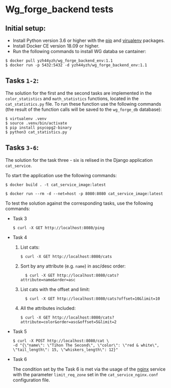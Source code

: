 # Wg_forge_backend tests

## Initial setup:

- Install Python version 3.6 or higher with the [pip](https://pypi.org/project/pip/) and [virualenv](https://pypi.org/project/virtualenv/) packages.
- Install Docker CE version 18.09 or higher.
- Run the following commands to install WG databa
se cantainer:
```shell
$ docker pull yzh44yzh/wg_forge_backend_env:1.1
$ docker run -p 5432:5432 -d yzh44yzh/wg_forge_backend_env:1.1
```
## Tasks `1-2`:

The solution for the first and the second tasks are implemented in the `color_statistics` and `math_statistics` functions, located in the `cat_statistics.py` file. To run these function use the following commands (the result of the function calls will be saved to the `wg_forge_db` database):

```shell
$ virtualenv .venv
$ source .venv/bin/activate
$ pip install psycopg2-binary
$ python3 cat_statistics.py
```

## Tasks `3-6`:
The solution for the task three - six is relised in the Django application `cat_service`.

To start the application use the following commands:

```shell
$ docker build . -t cat_service_image:latest

$ docker run --rm -d --net=host -p 8080:8080 cat_service_image:latest
```

To test the solution against the corresponding tasks, use the following commands: 

- Task 3 

  ```shell
  $ curl -X GET http://localhost:8080/ping
  ```
- Task 4

  1. List cats:
        ```shell
        $ curl -X GET http://localhost:8080/cats
        ``` 
  2. Sort by any attribute (e.g. `name`) in asc/desc order:
      ```shell
        $ curl -X GET http://localhost:8080/cats?attribute=name&order=asc
      ```
  3. List cats with the offset and limit:
      ```shell
        $ curl -X GET http://localhost:8080/cats?offset=10&limit=10
      ```
  4. All the attributes included:
        ```shell
        $ curl -X GET http://localhost:8080/cats?attribute=color&order=asc&offset=5&limit=2
        ```
- Task 5

    ```shell
    $ curl -X POST http://localhost:8080/cat \
    -d "{\"name\": \"Tihon The Second\", \"color\": \"red & white\", \"tail_length\": 15, \"whiskers_length\": 12}"
    ```
- Task 6

    The condition set by the Task 6 is met via the usage of the [nginx](https://nginx.org/) service with the parameter `limit_req_zone` set in the `cat_service_nginx.conf` configuration file. 